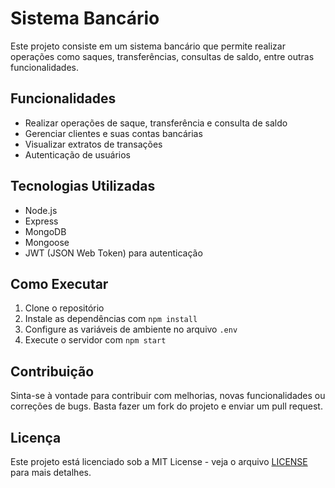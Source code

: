 # Sistema Bancário

Este projeto consiste em um sistema bancário que permite realizar operações como saques, transferências, consultas de saldo, entre outras funcionalidades.

## Funcionalidades
- Realizar operações de saque, transferência e consulta de saldo
- Gerenciar clientes e suas contas bancárias
- Visualizar extratos de transações
- Autenticação de usuários

## Tecnologias Utilizadas
- Node.js
- Express
- MongoDB
- Mongoose
- JWT (JSON Web Token) para autenticação

## Como Executar
1. Clone o repositório
2. Instale as dependências com `npm install`
3. Configure as variáveis de ambiente no arquivo `.env`
4. Execute o servidor com `npm start`

## Contribuição
Sinta-se à vontade para contribuir com melhorias, novas funcionalidades ou correções de bugs. Basta fazer um fork do projeto e enviar um pull request.

## Licença
Este projeto está licenciado sob a MIT License - veja o arquivo [LICENSE](LICENSE) para mais detalhes.